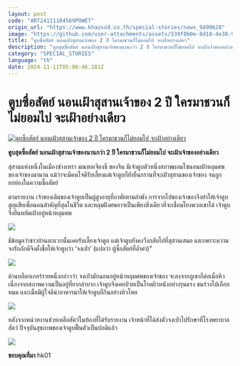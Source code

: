```yaml
---
layout: post
code: "ART24111104569POWET"
origin_url: "https://www.khaosod.co.th/special-stories/news_9499628"
image: "https://github.com/user-attachments/assets/539f8b0e-8d18-4e38-9366-04ddfcb0403e"
title: "ตูบซื่อสัตย์ นอนเฝ้าสุสานเจ้าของ 2 ปี ใครมาชวนก็ไม่ยอมไป จะเฝ้าอย่างเดียว"
description: "ตูบสุดซื่อสัตย์ นอนเฝ้าสุสานเจ้าของนานกว่า 2 ปี ใครมาชวนก็ไม่ยอมไป จะเฝ้าเจ้าของอย่างเดียว"
category: "SPECIAL_STORIES"
language: "th"
date: 2024-11-11T05:06:46.181Z
---
```


# ตูบซื่อสัตย์ นอนเฝ้าสุสานเจ้าของ 2 ปี ใครมาชวนก็ไม่ยอมไป จะเฝ้าอย่างเดียว

[![ตูบซื่อสัตย์ นอนเฝ้าสุสานเจ้าของ 2 ปี ใครมาชวนก็ไม่ยอมไป จะเฝ้าอย่างเดียว](https://www.khaosod.co.th/wpapp/uploads/2024/11/dog1111-1w.jpg "ตูบซื่อสัตย์ นอนเฝ้าสุสานเจ้าของ 2 ปี ใครมาชวนก็ไม่ยอมไป จะเฝ้าอย่างเดียว")](https://www.khaosod.co.th/wpapp/uploads/2024/11/dog1111-1w.jpg)

**ตูบสุดซื่อสัตย์ นอนเฝ้าสุสานเจ้าของนานกว่า 2 ปี ใครมาชวนก็ไม่ยอมไป จะเฝ้าเจ้าของอย่างเดียว**

สุสานแห่งหนึ่งในเมืองซ่างเหรา มณฑลเจียงซี ของจีน มีเจ้าตูบตัวหนึ่งสภาพผอมโซนอนเฝ้าหลุมศพของเจ้าของมานาน แม้ว่าจะมีคนใจดีรับเลี้ยงแต่เจ้าตูบก็ยังยืนกรานที่จะเฝ้าสุสานของเจ้าของ จนถูกยกย่องในความซื่อสัตย์

ตามรายงาน เจ้าของเดิมของเจ้าตูบเป็นผู้สูงอายุที่อาศัยตามลำพัง การจากไปของเจ้าของจึงทำให้เจ้าตูบสูญเสียเพื่อนคนสำคัญที่สุดในชีวิต และหลุมฝังศพอาจเป็นเพียงสิ่งเดียวที่จะเชื่อมโยงพวกเขาได้ เจ้าตูบจึงยืนหยัดเฝ้าอยู่หน้าหลุมศพ

[![](https://www.khaosod.co.th/wpapp/uploads/2024/11/dog1111-1.jpg)](https://www.khaosod.co.th/wpapp/uploads/2024/11/dog1111-1.jpg)

มีข้อมูลว่าชาวบ้านละแวกนั้นเคยรับเลี้ยงเจ้าตูบ แต่เจ้าตูบยังคงวิ่งกลับไปที่สุสานเสมอ และเพราะความจงรักภักดีจึงตั้งชื่อให้เจ้าตูบว่า ‘จงเป่า’ (แปลว่า ผู้ซื่อสัตย์ที่ล้ำค่า)”

[![](https://www.khaosod.co.th/wpapp/uploads/2024/11/dog1111-2.jpg)](https://www.khaosod.co.th/wpapp/uploads/2024/11/dog1111-2.jpg)

ด้านบล็อกเกอร์รายหนึ่งกล่าวว่า จงเป่ามักนอนอยู่หน้าหลุมศพของเจ้าของ จะลงจากภูเขาก็ต่อเมื่อหิว เนื่องจากสภาพความเป็นอยู่ที่ยากลำบาก เจ้าตูบจึงเคยป่วยเป็นโรคผิวหนังอย่างรุนแรง ขนร่วงไปเกือบหมด และเมื่อมีผู้ใจดีนำอาหารมาให้เจ้าตูบก็กินอย่างหิวโหย

[![](https://www.khaosod.co.th/wpapp/uploads/2024/11/dog1111-3.jpg)](https://www.khaosod.co.th/wpapp/uploads/2024/11/dog1111-3.jpg)

หลังจากหน่วยงานช่วยเหลือสัตว์ในท้องที่ได้รับรายงาน เจ้าหน้าที่ได้ส่งตัวจงเป่าไปรักษาที่โรงพยาบาลสัตว์ ปัจจุบันสุขภาพของเจ้าตูบฟื้นตัวเป็นปกติแล้ว

[![](https://www.khaosod.co.th/wpapp/uploads/2024/11/dog1111-5.jpg)](https://www.khaosod.co.th/wpapp/uploads/2024/11/dog1111-5.jpg)

**ขอบคุณที่มา** hk01